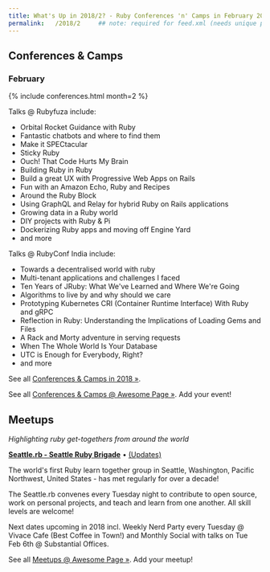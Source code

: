 ```yaml
---
title: What's Up in 2018/2? - Ruby Conferences 'n' Camps in February 2018 from Around the World
permalink:   /2018/2     ## note: required for feed.xml (needs unique page.id)
---
```



## Conferences & Camps

### February

{% include conferences.html month=2 %}

Talks @ Rubyfuza include:

- Orbital Rocket Guidance with Ruby
- Fantastic chatbots and where to find them
- Make it SPECtacular
- Sticky Ruby
- Ouch! That Code Hurts My Brain
- Building Ruby in Ruby
- Build a great UX with Progressive Web Apps on Rails
- Fun with an Amazon Echo, Ruby and Recipes
- Around the Ruby Block
- Using GraphQL and Relay for hybrid Ruby on Rails applications
- Growing data in a Ruby world
- DIY projects with Ruby & Pi
- Dockerizing Ruby apps and moving off Engine Yard
- and more

Talks @ RubyConf India include:

- Towards a decentralised world with ruby
- Multi-tenant applications and challenges I faced
- Ten Years of JRuby: What We've Learned and Where We're Going
- Algorithms to live by and why should we care
- Prototyping Kubernetes CRI (Container Runtime Interface) With Ruby and gRPC
- Reflection in Ruby: Understanding the Implications of Loading Gems and Files
- A Rack and Morty adventure in serving requests
- When The Whole World Is Your Database
- UTC is Enough for Everybody, Right?
- and more


See all [Conferences & Camps in 2018 »](../2018).

See all [Conferences & Camps @ Awesome Page »](../conferences). Add your event!



## Meetups

_Highlighting ruby get-togethers from around the world_


[**Seattle.rb - Seattle Ruby Brigade**](http://seattlerb.org) •  [(Updates)](https://twitter.com/seattlerb)

The world's first Ruby learn together group in Seattle, Washington, Pacific Northwest, United States - has met regularly for over a decade!

The Seattle.rb convenes every Tuesday night to contribute to open source, work on personal projects, and teach and learn from one another. All skill levels are welcome!

Next dates upcoming in 2018 incl. Weekly Nerd Party every Tuesday @ Vivace Cafe (Best Coffee in Town!) and Monthly Social with talks on Tue Feb 6th @ Substantial Offices.

See all [Meetups @ Awesome Page »](../meetups). Add your meetup!
